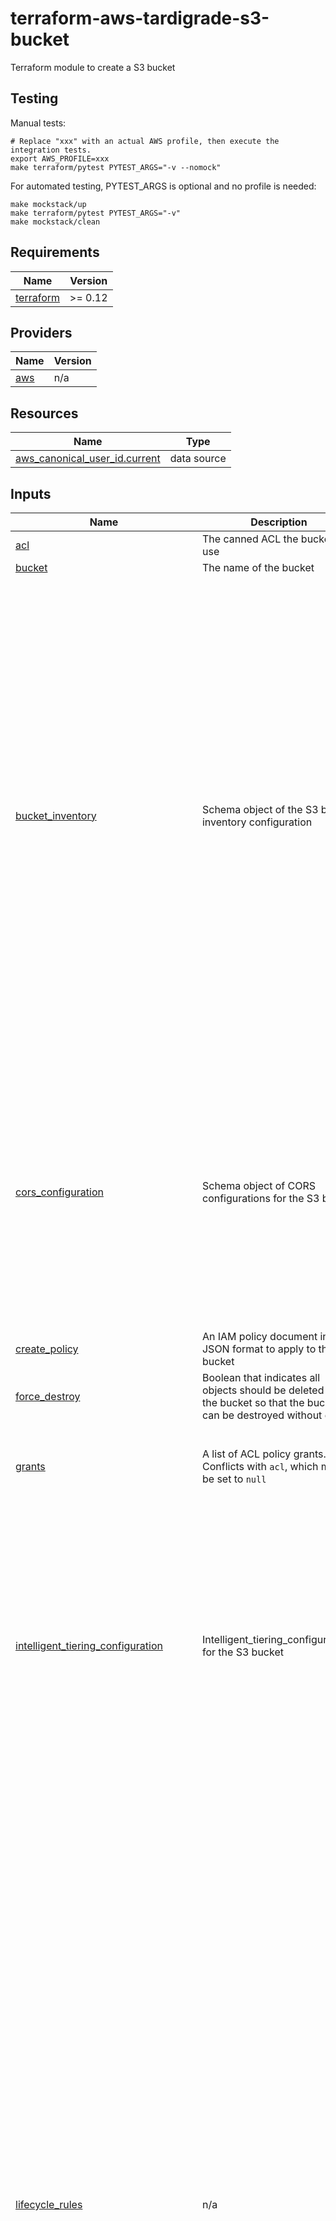 # terraform-aws-tardigrade-s3-bucket

Terraform module to create a S3 bucket

## Testing

Manual tests:

```
# Replace "xxx" with an actual AWS profile, then execute the integration tests.
export AWS_PROFILE=xxx 
make terraform/pytest PYTEST_ARGS="-v --nomock"
```

For automated testing, PYTEST_ARGS is optional and no profile is needed:

```
make mockstack/up
make terraform/pytest PYTEST_ARGS="-v"
make mockstack/clean
```

<!-- BEGIN TFDOCS -->
## Requirements

| Name | Version |
|------|---------|
| <a name="requirement_terraform"></a> [terraform](#requirement\_terraform) | >= 0.12 |

## Providers

| Name | Version |
|------|---------|
| <a name="provider_aws"></a> [aws](#provider\_aws) | n/a |

## Resources

| Name | Type |
|------|------|
| [aws_canonical_user_id.current](https://registry.terraform.io/providers/hashicorp/aws/latest/docs/data-sources/canonical_user_id) | data source |

## Inputs

| Name | Description | Type | Default | Required |
|------|-------------|------|---------|:--------:|
| <a name="input_acl"></a> [acl](#input\_acl) | The canned ACL the bucket will use | `string` | `null` | no |
| <a name="input_bucket"></a> [bucket](#input\_bucket) | The name of the bucket | `string` | `null` | no |
| <a name="input_bucket_inventory"></a> [bucket\_inventory](#input\_bucket\_inventory) | Schema object of the S3 bucket inventory configuration | <pre>object({<br>    name                     = string # (Required) Unique identifier of the inventory configuration for the bucket.<br>    included_object_versions = string # (Required) Object versions to include in the inventory list. Valid values: All, Current.<br>    enabled                  = bool   # (Optional, Default: true) Specifies whether the inventory is enabled or disabled.<br><br>    schedule = object({  # (Required) Specifies the schedule for generating inventory results.<br>      frequency = string # (Required) Specifies how frequently inventory results are produced. Valid values: Daily, Weekly.<br>    })<br>    destination = object({  # (Required) Contains information about where to publish the inventory results.<br>      bucket = object({     # (Required) The S3 bucket configuration where inventory results are published.<br>        bucket_arn = string # (Required) The Amazon S3 bucket ARN of the destination.<br>        format     = string # (Required) Specifies the output format of the inventory results. Can be CSV, ORC or Parquet.<br>        account_id = string # (Optional) The ID of the account that owns the destination bucket. Recommended to be set to prevent problems if the destination bucket ownership changes.<br>        prefix     = string # (Optional) The prefix that is prepended to all inventory results.<br>        //encryption = object({         # (Optional) Contains the type of server-side encryption to use to encrypt the inventory<br><br>        //})<br>      })<br>    })<br>    filter = object({ # (Optional) Specifies an inventory filter. The inventory only includes objects that meet the filter's criteria<br>      prefix = string # (Optional) The prefix that an object must have to be included in the inventory results.<br>    })<br>    //optional_fields = list(string)   # (Optional) List of optional fields that are included in the inventory results. Poorly documented!<br>  })</pre> | `null` | no |
| <a name="input_cors_configuration"></a> [cors\_configuration](#input\_cors\_configuration) | Schema object of CORS configurations for the S3 bucket | <pre>object({<br>    expected_bucket_owner = string  # (Optional, Forces new resource) The account ID of the expected bucket owner.<br>    cors_rules = list(object({      # (Required) Set of origins and methods (cross-origin access that you want to allow). You can configure up to 100 rules.<br>      allowed_headers = set(string) # (Optional) Set of Headers that are specified in the Access-Control-Request-Headers header.<br>      allowed_methods = set(string) # (Required) Set of HTTP methods that you allow the origin to execute. Valid values are GET, PUT, HEAD, POST, and DELETE.<br>      allowed_origins = set(string) # (Required) Set of origins you want customers to be able to access the bucket from.<br>      expose_headers  = set(string) # (Optional) Set of headers in the response that you want customers to be able to access from their applications (for example, from a JavaScript XMLHttpRequest object).<br>      id              = string      # (Optional) Unique identifier for the rule. The value cannot be longer than 255 characters.<br>      max_age_seconds = number      # (Optional) The time in seconds that your browser is to cache the preflight response for the specified resource.<br>    }))<br>  })</pre> | `null` | no |
| <a name="input_create_policy"></a> [create\_policy](#input\_create\_policy) | An IAM policy document in JSON format to apply to the bucket | `bool` | `false` | no |
| <a name="input_force_destroy"></a> [force\_destroy](#input\_force\_destroy) | Boolean that indicates all objects should be deleted from the bucket so that the bucket can be destroyed without error | `bool` | `false` | no |
| <a name="input_grants"></a> [grants](#input\_grants) | A list of ACL policy grants. Conflicts with `acl`, which must be set to `null` | <pre>list(object({<br>    id          = string<br>    type        = string<br>    permissions = string<br>    uri         = string<br>  }))</pre> | `[]` | no |
| <a name="input_intelligent_tiering_configuration"></a> [intelligent\_tiering\_configuration](#input\_intelligent\_tiering\_configuration) | Intelligent\_tiering\_configurations for the S3 bucket | <pre>object({<br>    name   = string        # (Required) The unique name used to identify the S3 Intelligent-Tiering configuration for the bucket.<br>    status = string        # (Required) The status of the rule. Either "Enabled" or "Disabled". The rule is ignored if status is not "Enabled".<br>    filter = object({      # (Optional) Filter that identifies subset of objects to which the replication rule applies<br>      prefix = string      # (Optional) An object key name prefix that identifies the subset of objects to which the configuration applies.<br>      tags   = map(string) # (Optional) All of these tags must exist in the object's tag set in order for the configuration to apply.<br>    })<br>    tiering = list(object({ # (Required) The S3 Intelligent-Tiering storage class tiers of the configuration<br>      access_tier = string  # (Required) S3 Intelligent-Tiering access tier. Valid values: ARCHIVE_ACCESS, DEEP_ARCHIVE_ACCESS.<br>      days        = number  # (Required) The number of consecutive days of no access after which an object will be eligible to be transitioned to the corresponding tier.<br>    }))<br>  })</pre> | `null` | no |
| <a name="input_lifecycle_rules"></a> [lifecycle\_rules](#input\_lifecycle\_rules) | n/a | <pre>list(object({<br>    id     = string # (Required) Unique identifier for the rule.<br>    status = string # (Required) Whether the rule is currently being applied. Valid values: Enabled or Disabled.<br><br>    abort_incomplete_multipart_upload = object({<br>      days_after_initiation = number # number of days after which Amazon S3 aborts an incomplete multipart upload.<br>    })<br><br>    filter = object({<br>      prefix = string  # (Optional) Prefix identifying one or more objects to which the rule applies.<br>      tag = object({   # (Optional) A configuration block for specifying a tag key and value<br>        key   = string # (Required) Name of the object key<br>        value = string # (Required) Value of the tag<br>      })<br>      object_size_greater_than = number # (Optional) Minimum object size to which the rule applies. Value must be at least 0 if specified.<br>      object_size_less_than    = number # (Optional) Maximum object size to which the rule applies. Value must be at least 1 if specified.<br>      and = list(object({               # (Optional) Configuration block used to apply a logical AND to two or more predicates<br>        prefix                   = string<br>        tags                     = map(string)<br>        object_size_greater_than = number<br>        object_size_less_than    = number<br>      }))<br>    })<br><br>    expiration = object({<br>      date                         = string # (Optional) The date the object is to be moved or deleted. Should be in RFC3339 format.<br>      days                         = number # (Optional) The lifetime, in days, of the objects that are subject to the rule. The value must be a non-zero positive integer.<br>      expired_object_delete_marker = string # (Optional, Conflicts with date and days) Indicates whether Amazon S3 will remove a delete marker with no noncurrent versions. If set to true, the delete marker will be expired; if set to false the policy takes no action.<br>    })<br><br>    transitions = list(object({<br>      date          = string # Must be set to midnight UTC e.g. 2023-01-13T00:00:00Z.<br>      days          = number # Must be a positive integer<br>      storage_class = string # Valid Values: GLACIER, STANDARD_IA, ONEZONE_IA, INTELLIGENT_TIERING, DEEP_ARCHIVE, GLACIER_IR<br>    }))<br><br>    noncurrent_version_expiration = object({<br>      noncurrent_days           = number # days an object is noncurrent before Amazon S3 can perform the associated action. Must be a positive integer.<br>      newer_noncurrent_versions = number # number of noncurrent versions Amazon S3 will retain. Must be a non-zero positive integer.<br>    })<br><br>    noncurrent_version_transitions = list(object({<br>      noncurrent_days           = number # days an object is noncurrent before Amazon S3 can perform the associated action. Must be a positive integer.<br>      newer_noncurrent_versions = number # number of noncurrent versions Amazon S3 will retain. Must be a non-zero positive integer.<br>      storage_class             = string # Valid Values: GLACIER, STANDARD_IA, ONEZONE_IA, INTELLIGENT_TIERING, DEEP_ARCHIVE, GLACIER_IR<br>    }))<br>  }))</pre> | `[]` | no |
| <a name="input_logging"></a> [logging](#input\_logging) | Schema object for the S3 bucket logging configuration | <pre>object({<br>    target_bucket         = string # (Required) The name of the bucket where you want Amazon S3 to store server access logs.<br>    target_prefix         = string # (Required) A prefix for all log object keys.<br>    expected_bucket_owner = string # (Optional, Forces new resource) The account ID of the expected bucket owner.<br>    target_grants = list(object({<br>      grantee = object({<br>        email_address = string # (Optional) Email address of the grantee. See Regions and Endpoints for supported AWS regions where this argument can be specified.<br>        id            = string # (Optional) The canonical user ID of the grantee.<br>        type          = string # (Required) Type of grantee. Valid values: CanonicalUser, AmazonCustomerByEmail, Group.<br>        uri           = string # (Optional) URI of the grantee group.<br>      })<br>      permission = string # (Required) Logging permissions assigned to the grantee for the bucket. Valid values: FULL_CONTROL, READ, WRITE.<br>    }))<br>  })</pre> | `null` | no |
| <a name="input_notifications"></a> [notifications](#input\_notifications) | A schema object for the S3 bucket notifications configuration | <pre>object({<br>    lambda_functions = list(object({<br>      lambda_function_arn = string<br>      events              = list(string)<br>      filter_prefix       = string<br>      filter_suffix       = string<br>    }))<br>    topics = list(object({<br>      topic_arn     = string<br>      events        = list(string)<br>      filter_prefix = string<br>      filter_suffix = string<br>    }))<br>    queues = list(object({<br>      queue_arn     = string<br>      events        = list(string)<br>      filter_prefix = string<br>      filter_suffix = string<br>    }))<br>  })</pre> | <pre>{<br>  "lambda_functions": [],<br>  "queues": [],<br>  "topics": []<br>}</pre> | no |
| <a name="input_ownership_controls"></a> [ownership\_controls](#input\_ownership\_controls) | Schema object for the S3 ownership controls | <pre>object({<br>    rule = object({             # (Required) Configuration block with Ownership Controls rules.<br>      object_ownership = string # (Required) Object ownership. Valid values: BucketOwnerPreferred, ObjectWriter or BucketOwnerEnforced<br>    })<br>  })</pre> | `null` | no |
| <a name="input_policy"></a> [policy](#input\_policy) | An IAM policy document in JSON format to apply to the bucket | `string` | `null` | no |
| <a name="input_public_access_block"></a> [public\_access\_block](#input\_public\_access\_block) | A schema object for the S3 bucket public access block policy | <pre>object({<br>    block_public_acls       = bool<br>    block_public_policy     = bool<br>    ignore_public_acls      = bool<br>    restrict_public_buckets = bool<br>  })</pre> | <pre>{<br>  "block_public_acls": true,<br>  "block_public_policy": true,<br>  "ignore_public_acls": true,<br>  "restrict_public_buckets": true<br>}</pre> | no |
| <a name="input_replication_configuration"></a> [replication\_configuration](#input\_replication\_configuration) | Schema object of the S3 replication configuration | <pre>object({<br>    role = string                               # Required) The ARN of the IAM role for Amazon S3 to assume when replicating the objects.<br>    rules = list(object({                       # (Required) List of configuration blocks describing the rules managing the replication<br>      delete_marker_replication_status = string # (Optional) Whether delete markers are replicated. This argument is only valid with V2 replication configurations (i.e., when filter is used)<br>      id                               = string # (Optional) Unique identifier for the rule. Must be less than or equal to 255 characters in length.<br>      priority                         = number # (Optional) The priority associated with the rule. Priority should only be set if filter is configured. If not provided, defaults to 0. Priority must be unique between multiple rules.<br>      status                           = string # (Required) The status of the rule. Either "Enabled" or "Disabled". The rule is ignored if status is not "Enabled".<br>      destination = object({                    # Required) Specifies the destination for the rule<br>        bucket        = string                  # (Required) The ARN of the S3 bucket where you want Amazon S3 to store replicas of the objects identified by the rule.<br>        storage_class = string                  # (Optional) The storage class used to store the object. By default, Amazon S3 uses the storage class of the source object to create the object replica.<br>        account       = string                  # (Optional) The Account ID to specify the replica ownership. Must be used in conjunction with access_control_translation override configuration.<br>        encryption_configuration = object({     # (Optional) A configuration block that provides information about encryption. If source_selection_criteria is specified, you must specify this element<br>          replica_kms_key_id = string           # (Required) The ID (Key ARN or Alias ARN) of the customer managed AWS KMS key stored in AWS Key Management Service (KMS) for the destination bucket.<br>        })<br>        access_control_translation = object({ # (Optional) A configuration block that specifies the overrides to use for object owners on replication<br>          owner = string                      # (Required) Specifies the replica ownership. Valid values: Destination.<br>        })<br>        metrics = object({           # (Optional) A configuration block that specifies replication metrics-related settings enabling replication metrics and events<br>          status = string            # (Required) The status of the Destination Metrics. Either "Enabled" or "Disabled".<br>          event_threshold = object({ # (Optional) A configuration block that specifies the time threshold for emitting the s3:Replication:OperationMissedThreshold event<br>            minutes = number         # (Required) Time in minutes. Valid values: 15.<br>          })<br>        })<br>        replication_time = object({ # Optional) A configuration block that specifies S3 Replication Time Control (S3 RTC), including whether S3 RTC is enabled and the time when all objects and operations on objects must be replicated. Replication Time Control must be used in conjunction with metrics.<br>          status = string           # (Required) The status of the Destination Metrics. Either "Enabled" or "Disabled".<br>          time = object({           # (Required) A configuration block specifying the time by which replication should be complete for all objects and operations on objects<br>            minutes = number        # (Required) Time in minutes. Valid values: 15.<br>          })<br>        })<br>      })<br>      filter = object({  # (Optional) Filter that identifies subset of objects to which the replication rule applies<br>        prefix = string  # (Optional) An object key name prefix that identifies subset of objects to which the rule applies.<br>        tag = object({   # (Optional) A configuration block for specifying a tag key and value<br>          key   = string # (Required) Name of the object key<br>          value = string # (Required) Value of the tag<br>        })<br>        and = list(object({    # (Optional) A configuration block for specifying rule filters. This element is required only if you specify more than one filter.<br>          prefix = string      # (Optional) An object key name prefix that identifies subset of objects to which the rule applies.<br>          tags   = map(string) # (Optional) A map of tags (key and value pairs) that identifies a subset of objects to which the rule applies. The rule applies only to objects having all the tags in its tagset.<br>        }))<br>      })<br>      source_selection_criteria = object({ # (Optional) Specifies special object selection criteria<br>        replica_modifications = object({   # (Optional) A configuration block that you can specify for selections for modifications on replicas. Amazon S3 doesn't replicate replica modifications by default. In the latest version of replication configuration (when filter is specified), you can specify this element and set the status to Enabled to replicate modifications on replicas.<br>          status = string                  # (Required) Whether the existing objects should be replicated. Either "Enabled" or "Disabled".<br>        })<br>        sse_kms_encrypted_objects = object({ # (Optional) A configuration block for filter information for the selection of Amazon S3 objects encrypted with AWS KMS. If specified, replica_kms_key_id in destination encryption_configuration must be specified as well. status = string # (Required) Whether the existing objects should be replicated. Either "Enabled" or "Disabled".<br>        })<br>      })<br>    }))<br>  })</pre> | `null` | no |
| <a name="input_request_payment_configuration"></a> [request\_payment\_configuration](#input\_request\_payment\_configuration) | Request payment configuration for the S3 bucket | <pre>object({<br>    expected_bucket_owner = string # (Optional, Forces new resource) The account ID of the expected bucket owner.<br>    payer                 = string # (Required) Specifies who pays for the download and request fees. Valid values: BucketOwner, Requester.<br>  })</pre> | `null` | no |
| <a name="input_server_side_encryption_configuration"></a> [server\_side\_encryption\_configuration](#input\_server\_side\_encryption\_configuration) | Schema object of the server side encryption configuration | <pre>object({<br>    bucket_key_enabled = bool<br>    sse_algorithm      = string<br>    kms_master_key_id  = string<br>  })</pre> | `null` | no |
| <a name="input_tags"></a> [tags](#input\_tags) | The tags applied to the bucket | `map(string)` | `{}` | no |
| <a name="input_versioning"></a> [versioning](#input\_versioning) | The state of versioning of the bucket | `string` | `null` | no |

## Outputs

| Name | Description |
|------|-------------|
| <a name="output_bucket"></a> [bucket](#output\_bucket) | AWS S3 Bucket object |
| <a name="output_notification"></a> [notification](#output\_notification) | Object containing the AWS S3 Bucket notification configuration |
| <a name="output_public_access_block"></a> [public\_access\_block](#output\_public\_access\_block) | Object containing the AWS S3 Bucket public access block configuration |

<!-- END TFDOCS -->
